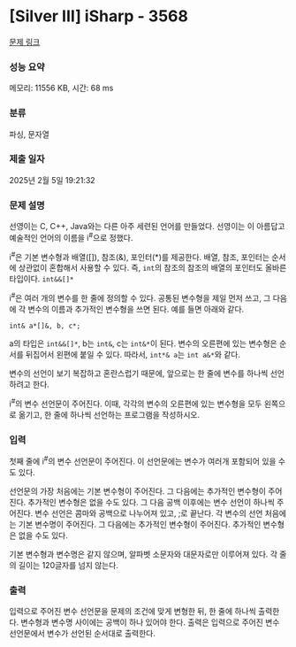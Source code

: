 # [Silver III] iSharp - 3568 

[문제 링크](https://www.acmicpc.net/problem/3568) 

### 성능 요약

메모리: 11556 KB, 시간: 68 ms

### 분류

파싱, 문자열

### 제출 일자

2025년 2월 5일 19:21:32

### 문제 설명

<p>선영이는 C, C++, Java와는 다른 아주 세련된 언어를 만들었다. 선영이는 이 아름답고 예술적인 언어의 이름을 i<sup>#</sup>으로 정했다.</p>

<p>i<sup>#</sup>은 기본 변수형과 배열([]), 참조(&), 포인터(*)를 제공한다. 배열, 참조, 포인터는 순서에 상관없이 혼합해서 사용할 수 있다. 즉, <code>int</code>의 참조의 참조의 배열의 포인터도 올바른 타입이다. <code>int&&[]*</code></p>

<p>i<sup>#</sup>은 여러 개의 변수를 한 줄에 정의할 수 있다. 공통된 변수형을 제일 먼저 쓰고, 그 다음에 각 변수의 이름과 추가적인 변수형을 쓰면 된다. 예를 들면 아래와 같다.</p>

<p><code>int& a*[]&, b, c*;</code></p>

<p>a의 타입은 <code>int&&[]*</code>, b는 <code>int&</code>, c는 <code>int&*</code>이 된다. 변수의 오른편에 있는 변수형은 순서를 뒤집어서 왼편에 붙일 수 있다. 따라서, <code>int*& a</code>는 <code>int a&*</code>와 같다.</p>

<p>변수의 선언이 보기 복잡하고 혼란스럽기 때문에, 앞으로는 한 줄에 변수를 하나씩 선언하려고 한다.</p>

<p>i<sup>#</sup>의 변수 선언문이 주어진다. 이때, 각각의 변수의 오른편에 있는 변수형을 모두 왼쪽으로 옮기고, 한 줄에 하나씩 선언하는 프로그램을 작성하시오.</p>

### 입력 

 <p>첫째 줄에 i<sup>#</sup>의 변수 선언문이 주어진다. 이 선언문에는 변수가 여러개 포함되어 있을 수도 있다.</p>

<p>선언문의 가장 처음에는 기본 변수형이 주어진다. 그 다음에는 추가적인 변수형이 주어진다. 추가적인 변수형은 없을 수도 있다. 그 다음 공백 이후에는 변수 선언이 하나씩 주어진다. 변수 선언은 콤마와 공백으로 나누어져 있고, ;로 끝난다. 각 변수의 선언 처음에는 기본 변수명이 주어진다. 그 다음에는 추가적인 변수형이 주어진다. 추가적인 변수형은 없을 수도 있다.</p>

<p>기본 변수형과 변수명은 같지 않으며, 알파벳 소문자와 대문자로만 이루어져 있다. 각 줄의 길이는 120글자를 넘지 않는다.</p>

### 출력 

 <p>입력으로 주어진 변수 선언문을 문제의 조건에 맞게 변형한 뒤, 한 줄에 하나씩 출력한다. 변수형과 변수명 사이에는 공백이 하나 있어야 한다. 출력은 입력으로 주어진 변수 선언문에서 변수가 선언된 순서대로 출력한다.</p>

